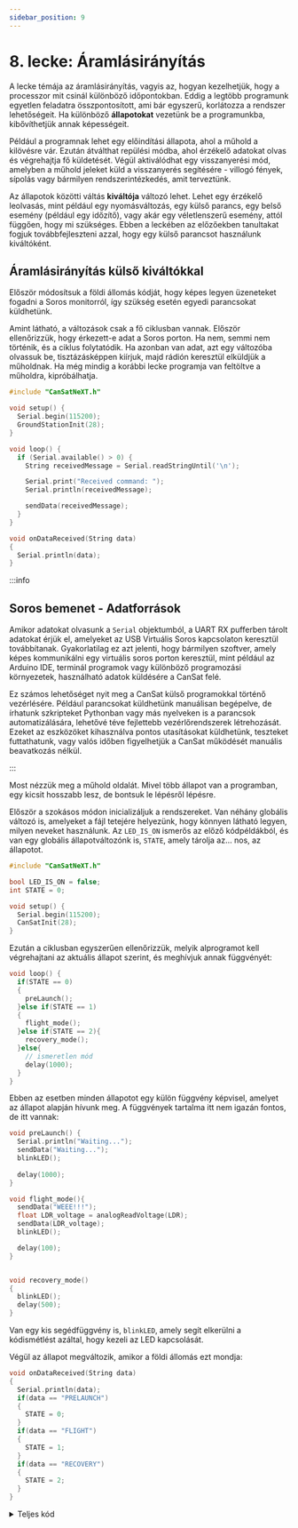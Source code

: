 ```yaml
---
sidebar_position: 9
---
```


# 8. lecke: Áramlásirányítás

A lecke témája az áramlásirányítás, vagyis az, hogyan kezelhetjük, hogy a processzor mit csinál különböző időpontokban. Eddig a legtöbb programunk egyetlen feladatra összpontosított, ami bár egyszerű, korlátozza a rendszer lehetőségeit. Ha különböző **állapotokat** vezetünk be a programunkba, kibővíthetjük annak képességeit.

Például a programnak lehet egy előindítási állapota, ahol a műhold a kilövésre vár. Ezután átválthat repülési módba, ahol érzékelő adatokat olvas és végrehajtja fő küldetését. Végül aktiválódhat egy visszanyerési mód, amelyben a műhold jeleket küld a visszanyerés segítésére - villogó fények, sípolás vagy bármilyen rendszerintézkedés, amit terveztünk.

Az állapotok közötti váltás **kiváltója** változó lehet. Lehet egy érzékelő leolvasás, mint például egy nyomásváltozás, egy külső parancs, egy belső esemény (például egy időzítő), vagy akár egy véletlenszerű esemény, attól függően, hogy mi szükséges. Ebben a leckében az előzőekben tanultakat fogjuk továbbfejleszteni azzal, hogy egy külső parancsot használunk kiváltóként.

## Áramlásirányítás külső kiváltókkal

Először módosítsuk a földi állomás kódját, hogy képes legyen üzeneteket fogadni a Soros monitorról, így szükség esetén egyedi parancsokat küldhetünk.

Amint látható, a változások csak a fő ciklusban vannak. Először ellenőrizzük, hogy érkezett-e adat a Soros porton. Ha nem, semmi nem történik, és a ciklus folytatódik. Ha azonban van adat, azt egy változóba olvassuk be, tisztázásképpen kiírjuk, majd rádión keresztül elküldjük a műholdnak. Ha még mindig a korábbi lecke programja van feltöltve a műholdra, kipróbálhatja.

```Cpp title="Földi állomás, amely képes parancsokat küldeni"
#include "CanSatNeXT.h"

void setup() {
  Serial.begin(115200);
  GroundStationInit(28);
}

void loop() {
  if (Serial.available() > 0) {
    String receivedMessage = Serial.readStringUntil('\n'); 

    Serial.print("Received command: ");
    Serial.println(receivedMessage);

    sendData(receivedMessage);  
  }
}

void onDataReceived(String data)
{
  Serial.println(data);
}
```

:::info

## Soros bemenet - Adatforrások

Amikor adatokat olvasunk a `Serial` objektumból, a UART RX pufferben tárolt adatokat érjük el, amelyeket az USB Virtuális Soros kapcsolaton keresztül továbbítanak. Gyakorlatilag ez azt jelenti, hogy bármilyen szoftver, amely képes kommunikálni egy virtuális soros porton keresztül, mint például az Arduino IDE, terminál programok vagy különböző programozási környezetek, használható adatok küldésére a CanSat felé.

Ez számos lehetőséget nyit meg a CanSat külső programokkal történő vezérlésére. Például parancsokat küldhetünk manuálisan begépelve, de írhatunk szkripteket Pythonban vagy más nyelveken is a parancsok automatizálására, lehetővé téve fejlettebb vezérlőrendszerek létrehozását. Ezeket az eszközöket kihasználva pontos utasításokat küldhetünk, teszteket futtathatunk, vagy valós időben figyelhetjük a CanSat működését manuális beavatkozás nélkül.

:::

Most nézzük meg a műhold oldalát. Mivel több állapot van a programban, egy kicsit hosszabb lesz, de bontsuk le lépésről lépésre.

Először a szokásos módon inicializáljuk a rendszereket. Van néhány globális változó is, amelyeket a fájl tetejére helyezünk, hogy könnyen látható legyen, milyen neveket használunk. Az `LED_IS_ON` ismerős az előző kódpéldákból, és van egy globális állapotváltozónk is, `STATE`, amely tárolja az... nos, az állapotot.

```Cpp title="Inicializálás"
#include "CanSatNeXT.h"

bool LED_IS_ON = false;
int STATE = 0;

void setup() {
  Serial.begin(115200);
  CanSatInit(28);
}
```
Ezután a ciklusban egyszerűen ellenőrizzük, melyik alprogramot kell végrehajtani az aktuális állapot szerint, és meghívjuk annak függvényét:

```Cpp title="Ciklus"
void loop() {
  if(STATE == 0)
  {
    preLaunch();
  }else if(STATE == 1)
  {
    flight_mode();
  }else if(STATE == 2){
    recovery_mode();
  }else{
    // ismeretlen mód
    delay(1000);
  }
}
```

Ebben az esetben minden állapotot egy külön függvény képvisel, amelyet az állapot alapján hívunk meg. A függvények tartalma itt nem igazán fontos, de itt vannak:

```Cpp title="Alprogramok"
void preLaunch() {
  Serial.println("Waiting...");
  sendData("Waiting...");
  blinkLED();
  
  delay(1000);
}

void flight_mode(){
  sendData("WEEE!!!");
  float LDR_voltage = analogReadVoltage(LDR);
  sendData(LDR_voltage);
  blinkLED();

  delay(100);
}


void recovery_mode()
{
  blinkLED();
  delay(500);
}
```

Van egy kis segédfüggvény is, `blinkLED`, amely segít elkerülni a kódismétlést azáltal, hogy kezeli az LED kapcsolását.

Végül az állapot megváltozik, amikor a földi állomás ezt mondja:

```Cpp title="Parancs fogadása visszahívás"
void onDataReceived(String data)
{
  Serial.println(data);
  if(data == "PRELAUNCH")
  {
    STATE = 0;
  }
  if(data == "FLIGHT")
  {
    STATE = 1;
  }
  if(data == "RECOVERY")
  {
    STATE = 2;
  }
}
```

<details>
  <summary>Teljes kód</summary>
  <p>Itt van a teljes kód a kényelmed érdekében.</p>
```Cpp title="Műhold több állapottal"
#include "CanSatNeXT.h"

bool LED_IS_ON = false;
int STATE = 0;

void setup() {
  Serial.begin(115200);
  CanSatInit(28);
}


void loop() {
  if(STATE == 0)
  {
    preLaunch();
  }else if(STATE == 1)
  {
    flight_mode();
  }else if(STATE == 2){
    recovery_mode();
  }else{
    // ismeretlen mód
    delay(1000);
  }
}

void preLaunch() {
  Serial.println("Waiting...");
  sendData("Waiting...");
  blinkLED();
  
  delay(1000);
}

void flight_mode(){
  sendData("WEEE!!!");
  float LDR_voltage = analogReadVoltage(LDR);
  sendData(LDR_voltage);
  blinkLED();

  delay(100);
}


void recovery_mode()
{
  blinkLED();
  delay(500);
}

void blinkLED()
{
  if(LED_IS_ON)
  {
    digitalWrite(LED, LOW);
  }else{
    digitalWrite(LED, HIGH);
  }
  LED_IS_ON = !LED_IS_ON;
}

void onDataReceived(String data)
{
  Serial.println(data);
  if(data == "PRELAUNCH")
  {
    STATE = 0;
  }
  if(data == "FLIGHT")
  {
    STATE = 1;
  }
  if(data == "RECOVERY")
  {
    STATE = 2;
  }
}
```
</details>

Ezzel most már anélkül irányíthatjuk, hogy a műhold mit csinál, hogy fizikailag hozzáférnénk. Ehelyett csak küldhetünk egy parancsot a földi állomással, és a műhold azt teszi, amit akarunk.

:::tip[Feladat]

Hozz létre egy programot, amely egy érzékelőt mér egy adott gyakorisággal, amelyet távoli paranccsal bármilyen értékre meg lehet változtatni. Az alprogramok használata helyett próbáld meg közvetlenül egy késleltetési értéket módosítani egy paranccsal.

Próbáld meg azt is elérni, hogy tolerálja a váratlan bemeneteket, mint például "-1", "ABCDFEG" vagy "".

Bónusz feladatként tedd az új beállítást állandóvá a visszaállítások között, hogy amikor a műholdat kikapcsolják és újra bekapcsolják, az új gyakorisággal folytassa az adást, ahelyett, hogy visszatérne az eredetihez. Tippként érdemes lehet újra átnézni az [5. leckét](./lesson5.md).

:::

---

A következő leckében az adataink tárolását, kommunikációját és kezelését jelentősen hatékonyabbá, gyorsabbá tesszük bináris adatok használatával. Bár először elvontnak tűnhet, a bináris adatok számok helyett történő kezelése sok feladatot leegyszerűsít, mivel ez a számítógép natív nyelve.

[Kattints ide a következő leckéhez!](./lesson9)